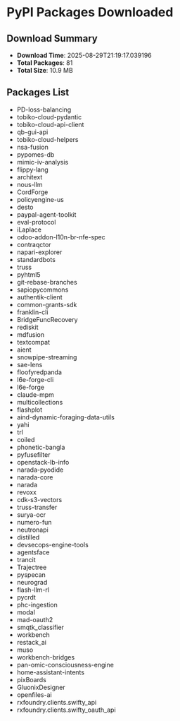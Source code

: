 # PyPI Packages Downloaded

## Download Summary
- **Download Time**: 2025-08-29T21:19:17.039196
- **Total Packages**: 81
- **Total Size**: 10.9 MB

## Packages List
- PD-loss-balancing
- tobiko-cloud-pydantic
- tobiko-cloud-api-client
- qb-gui-api
- tobiko-cloud-helpers
- nsa-fusion
- pypomes-db
- mimic-iv-analysis
- flippy-lang
- architext
- nous-llm
- CordForge
- policyengine-us
- desto
- paypal-agent-toolkit
- eval-protocol
- iLaplace
- odoo-addon-l10n-br-nfe-spec
- contraqctor
- napari-explorer
- standardbots
- truss
- pyhtml5
- git-rebase-branches
- sapiopycommons
- authentik-client
- common-grants-sdk
- franklin-cli
- BridgeFuncRecovery
- rediskit
- mdfusion
- textcompat
- aient
- snowpipe-streaming
- sae-lens
- floofyredpanda
- l6e-forge-cli
- l6e-forge
- claude-mpm
- multicollections
- flashplot
- aind-dynamic-foraging-data-utils
- yahi
- trl
- coiled
- phonetic-bangla
- pyfusefilter
- openstack-lb-info
- narada-pyodide
- narada-core
- narada
- revoxx
- cdk-s3-vectors
- truss-transfer
- surya-ocr
- numero-fun
- neutronapi
- distilled
- devsecops-engine-tools
- agentsface
- trancit
- Trajectree
- pyspecan
- neurograd
- flash-llm-rl
- pycrdt
- phc-ingestion
- modal
- mad-oauth2
- smqtk_classifier
- workbench
- restack_ai
- muso
- workbench-bridges
- pan-omic-consciousness-engine
- home-assistant-intents
- pixBoards
- GluonixDesigner
- openfiles-ai
- rxfoundry.clients.swifty_api
- rxfoundry.clients.swifty_oauth_api
